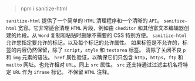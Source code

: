 > npm i sanitize-html

`sanitize-html` 提供了一个简单的 `HTML` 清理程序和一个清晰的 `API`。
`sanitize-html` 宽容。它非常适合清理 `HTML` 片段，例如由 `ckeditor` 和其他富文本编辑器创建的片段。从 `Word` 复制和粘贴时删除不需要的 CSS 特别方便。
`sanitize-html` 允许您指定要允许的标记，以及每个标记的允许属性。
如果标签是不允许的，标签的内容仍然保留，除了 `script`，`style` 和 `textarea` 标签。
清除了关闭不良 `p` 和 `img` 元素的语法。
`href` 属性验证，以确保它们只包含 `http`，`https`，`ftp` 和 `mailto` 网址。也允许相对 `URL`。同上 `src` 属性。
`src` 还支持通过过滤主机名将特定 `URL` 作为 `iframe` 标记。
不保留 `HTML` 注释。
